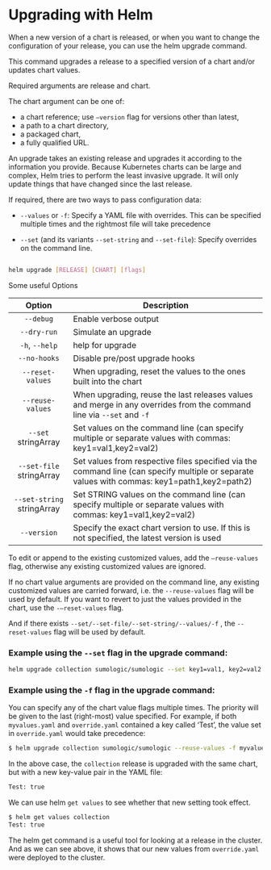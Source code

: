 
# Upgrading with Helm

When a new version of a chart is released, or when you want to change the configuration of your release, you can use the helm upgrade command.

This command upgrades a release to a specified version of a chart and/or updates chart values.

Required arguments are release and chart.

The chart argument can be one of: 
- a chart reference; use `–version` flag for versions other than latest, 
- a path to a chart directory, 
- a packaged chart, 
- a fully qualified URL.

An upgrade takes an existing release and upgrades it according to the information you provide. Because Kubernetes charts can be large and complex, Helm tries to perform the least invasive upgrade. It will only update things that have changed since the last release.

If required, there are two ways to pass configuration data:

- `--values` or `-f`: Specify a YAML file with overrides. This can be specified multiple times and the rightmost file will take precedence

- `--set` (and its variants `--set-string` and `--set-file`): Specify overrides on the command line.


```bash

helm upgrade [RELEASE] [CHART] [flags]

```  

Some useful Options

|     Option     	| Description                                                                                                                                              	|
|:--------------:	|----------------------------------------------------------------------------------------------------------------------------------------------------------	|
|     `--debug`    	| Enable verbose output                                                                                                                                    	|
|    `--dry-run`   	| Simulate an upgrade                                                                                                                                      	|
|   `-h`, `--help`   	| help for upgrade                                                                                                                                         	|
|   `--no-hooks`   	| Disable pre/post upgrade hooks                                                                                                                           	|
| `--reset-values` 	| When upgrading, reset the values to the ones built into the chart                                                                                        	|
| `--reuse-values` 	| When upgrading, reuse the last releases values and merge in any overrides from the command line via `--set` and `-f`                                        	|
|  `--set` stringArray	| Set values on the command line (can specify multiple or separate values with commas: key1=val1,key2=val2)                                          	|
|   `--set-file` stringArray  	| Set values from respective files specified via the command line (can specify multiple or separate values with commas: key1=path1,key2=path2) 	|
|  `--set-string` stringArray  	|  Set STRING values on the command line (can specify multiple or separate values with commas: key1=val1,key2=val2)                             	|
|    `--version`   	| Specify the exact chart version to use. If this is not specified, the latest version is used                                                             	|


To edit or append to the existing customized values, add the `–reuse-values` flag, otherwise any existing customized values are ignored.

If no chart value arguments are provided on the command line, any existing customized values are carried forward, i.e. the `--reuse-values` flag will be used by default. If you want to revert to just the values provided in the chart, use the `-–reset-values` flag.

And if there exists `--set/--set-file/--set-string/--values/-f` , the `--reset-values` flag will be used by default.

### Example using the `--set` flag in the upgrade command:

```bash
helm upgrade collection sumologic/sumologic --set key1=val1, key2=val2
```

### Example using the `-f` flag in the upgrade command:

You can specify any of the chart value flags multiple times. The priority will be given to the last (right-most) value specified. For example, if both `myvalues.yaml` and `override.yaml` contained a key called ‘Test’, the value set in `override.yaml` would take precedence:  

```bash
$ helm upgrade collection sumologic/sumologic --reuse-values -f myvalues.yaml -f override.yaml
```

In the above case, the `collection` release is upgraded with the same chart, but with a new  key-value pair in the YAML file:
```bash
Test: true
```
  
We can use helm `get values` to see whether that new setting took effect.
```bash
$ helm get values collection
Test: true
```

The helm get command is a useful tool for looking at a release in the cluster. And as we can see above, it shows that our new values from `override.yaml` were deployed to the cluster.
